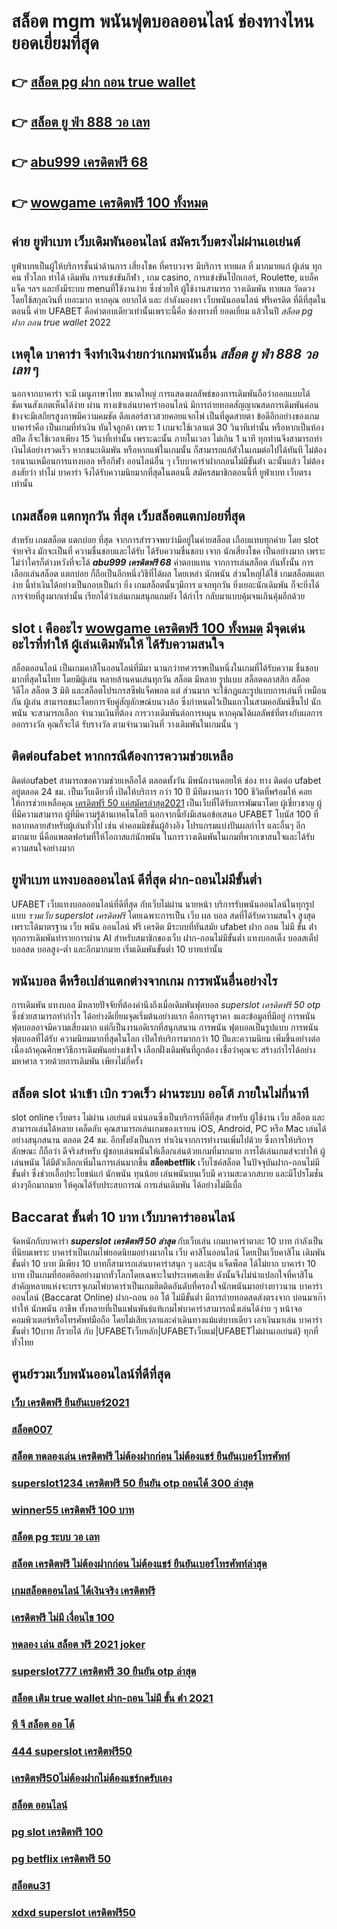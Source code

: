# สล็อต mgm  พนันฟุตบอลออนไลน์ ช่องทางไหน ยอดเยี่ยมที่สุด 

## 👉 [สล็อต pg ฝาก ถอน true wallet](https://mabet.net/register/)
## 👉 [สล็อต ยู ฟ่า 888 วอ เลท](https://mabet.net/)
## 👉 [abu999 เครดิตฟรี 68](https://mabet.net/credit-free-50/)
## 👉 [wowgame เครดิตฟรี 100 ทั้งหมด](https://member.mabet.net/?action=login)

## ค่าย ยูฟ่าเบท  เว็บเดิมพันออนไลน์   สมัครเว็บตรงไม่ผ่านเอเย่นต์   

ยูฟ่าเบทเป็นผู้ให้บริการชั้นนำด้านการ เสี่ยงโชค ที่ครบวงจร มีบริการ ทายผล ที่ มากมายแก่ ผู้เล่น ทุกคน ทั่วโลก ทำได้  เดิมพัน การแข่งขันกีฬา , เกม casino, การแข่งขันโป๊กเกอร์,  Roulette, แบล็คแจ็ค  ฯลฯ และยังมีระบบ  menuที่ใช้งานง่าย ซึ่งช่วยให้ ผู้ใช้งานสามารถ วางเดิมพัน ทายผล วัดดวงโดยใช้สกุลเงินที่ เยอะมาก หากคุณ  อยากได้  และ กำลังมองหา   เว็บพนันออนไลน์ ฟรีเครดิต  ที่ดีที่สุดในตอนนี้ ค่าย UFABET  คือคำตอบเดียวเท่านั้นเพราะนี้คือ ช่องทางที่  ยอดเยี่ยม แล้วในปี *สล็อต pg ฝาก ถอน true wallet* 2022

##  เหตุใด บาคาร่า จึงทำเงินง่ายกว่าเกมพนันอื่น *สล็อต ยู ฟ่า 888 วอ เลท* ๆ 

นอกจากบาคาร่า จะมี  เมนูภาษาไทย  ขนาดใหญ่ การแสดงผลลัพธ์ของการเดิมพันถือว่าออกแบบได้ชัดเจนสังเกตเห็นได้ง่าย ผ่าน  ทางเข้าเล่นบาคาร่าออนไลน์   มีการถ่ายทอดสัญญาณสดการเดิมพันค่อนข้างจะมีเสถียรสูงภาพมีความคมชัด ดีลเลอร์สาวสวยคอยแจกไพ่ เป็นที่ดูดสายตา ข้อดีอีกอย่างของเกมบาคาร่าคือ เป็นเกมที่ทำเงิน  ทันใจลูกค้า  เพราะ 1 เกมจะใช้เวลาแต่ 30 วินาทีเท่านั้น หรือหากเป็นห้องสปีด ก็จะใช้เวลาเพียง 15  วินาที่เท่านั้น เพราะฉะนั้น  ภายในเวลา ไม่เกิน 1 นาที ทุกท่านจึงสามารถทำเงินได้อย่างรวดเร็ว หากชนะเดิมพัน หรือหากแพ้ในเกมนั้น ก็สามารถแก้ตัวในเกมต่อไปได้ทันที ไม่ต้องรอนานเหมือนการแทงบอล หรือกีฬา ออนไลน์อื่น ๆ เว็บบาคาร่าฝากถอนไม่มีขั้นต่ํา ฉะนั้นแล้ว ไม่ต้องสงสัยว่า ทำไม่ บาคาร่า จึงได้รับความนิยมากที่สุดในตอนนี้ สมัครสมาชิกตอนนี้ที่  ยูฟ่าเบท  เว็บตรงเท่านั้น


##  เกมสล็อต แตกทุกวัน ที่สุด เว็บสล็อตแตกบ่อยที่สุด

สำหรับ เกมสล็อต แตกบ่อย ที่สุด จากการสำรวจพบว่ามีอยู่ในค่ายสล็อต เกือบแทบทุกค่าย โดย slot  จ่ายจริง  มักจะเป็นที่ ความชื่นชอบและได้รับ ได้รับความชื่นชอบ เจาก นักเสี่ยงโชค เป็นอย่างมาก  เพราะไม่ว่าใครก็ต่างหวังที่จะได้ ***abu999 เครดิตฟรี 68*** ค่าตอบแทน จากการเล่นสล็อต กันทั้งนั้น การเลือกเล่นสล็อต  แตกบ่อย  ก็ถือเป็นอีกหนึ่งวิธีที่ได้ผล โดยเหล่า นักพนัน  ส่วนใหญ่ได้ใช้ เกมสล็อตแตกง่าย นี้ทำเงินได้อย่างเป็นกอบเป็นกำ ยิ่ง เกมสล็อตนั้นๆมีการ แจกทุกวัน ยิ่งเยอะนักเดิมพัน  ก็จะยิ่งได้ การจ่ายที่สูงมากเท่านั้น เรียกได้ว่าเล่นเกมสนุกแถมยัง ได้กำไร  กลับมาแบบคุ้มจนเกินคุ้มอีกด้วย


##  slot เ คืออะไร [wowgame เครดิตฟรี 100 ทั้งหมด](https://mabet.net/) มีจุดเด่นอะไรที่ทำให้ ผู้เล่นเดิมพันให้ ได้รับความสนใจ 

 สล็อตออนไลน์ เป็นเกมคาสิโนออนไลน์ที่มีมา นานกว่าทศวรรษเป็นหนึ่งในเกมที่ได้รับความ ชื่นชอบมากที่สุดในไทย โดยมีผู้เล่น หลายล้านคนเล่นทุกวัน สล็อต มีหลาย รูปแบบ  สล็อตคลาสสิก สล็อตวิดีโอ สล็อต 3 มิติ และสล็อตโปรเกรสซีฟแจ็คพอต แต่ ส่วนมาก จะใช้กฎและรูปแบบการเล่นที่ เหมือน กัน ผู้เล่น สามารถชนะโดยการจับคู่สัญลักษณ์บนวงล้อ ซึ่งกำหนดไว้เป็นแถวในสามคอลัมน์ขึ้นไป นักพนัน จะสามารถเลือก จำนวนเงินที่ต้อง การวางเดิมพันต่อการหมุน หากคุณได้ผลลัพธ์ที่ตรงกับผลการออกรางวัล คุณก็จะได้ รับรางวัล ตามจำนวนเงินที่ วางเดิมพันในเกมนั้น ๆ


## ติดต่อufabet หากกรณีต้องการความช่วยเหลือ

ติดต่อufabet สามารถขอความช่วยเหลือได้  ตลอดทั้งวัน มีพนักงานคอยให้  ช่อง ทาง ติดต่อ ufabet อยู่ตลอด 24 ชม. เป็นเว็บเดียวที่  เปิดให้บริการ กว่า 10 ปี มีทีมงานกว่า 100 ชีวิตที่พร้อมให้ คอยให้การช่วยเหลือคุณ [เครดิตฟรี 50 แค่สมัครล่าสุด2021](https://member.mabet.net/?action=login) เป็นเว็บที่ได้รับการพัฒนาโดย ผู้เชี่ยวชาญ ผู้ที่มีความสามารถ ผู้ที่มีความรู้ด้านเทคโนโลยี นอกจากนี้ยังมีเสนอข้อเสนอ  UFABET โบนัส 100  ที่หลากหลายสำหรับผู้เล่นทั่วไป เช่น ค่าคอมมิชชั่นผู้อ้างอิง โปรแกรมแบ่งปันผลกำไร และอื่นๆ อีกมากมาย นี่คือแพลตฟอร์มที่ให้โอกาสแก่นักพนัน ในการวางเดิมพันในเกมที่พวกเขาสนใจและได้รับความสนใจอย่างมาก


## ยูฟ่าเบท แทงบอลออนไลน์  ดีที่สุด ฝาก-ถอนไม่มีขั้นต่ำ

UFABET เว็บแทงบอลออนไลน์ที่ดีที่สุด กับเว็บไม่ผ่าน นายหน้า  บริการรับพนันออนไลน์ในทุกรูปแบบ *รวมเว็บ superslot เครดิตฟรี* โดยเฉพาะการเป็น เว็บ ผล บอล สดที่ได้รับความสนใจ สูงสุด เพราะได้มาตรฐาน เว็บ พนัน ออนไลน์ ฟรี เครดิต มีระบบที่ทันสมัย ufabet ฝาก ถอน ไม่มี ขั้น ต่ํา ทุกการเดิมพันทำรายการผ่าน AI สำหรับสมาชิกของเว็บ ฝาก-ถอนไม่มีขั้นต่ำ แทงบอลเต็ง บอลสเต็ป บอลสด บอลสูง-ต่ำ และอีกมากมาย เริ่มเดิมพันขั้นต่ำ 10 บาทเท่านั้น


##  พนันบอล ดีหรือเปล่าแตกต่างจากเกม การพนันอื่นอย่างไร

การเดิมพัน  แทงบอล มีหลายปัจจัยที่ต้องคำนึงถึงเมื่อเดิมพันฟุตบอล *superslot เครดิตฟรี 50 otp* ซึ่งช่วยสามารถทำกำไร ได้อย่างดีเยี่ยมจุดเริ่มต้นอย่างแรก คือการดูราคา งและข้อมูลที่มีอยู่ การพนันฟุตบอลอาจมีความเสี่ยงมาก แต่ก็เป็นงานอดิเรกที่สนุกสนาน  การพนัน ฟุตบอลเป็นรูปแบบ การพนันฟุตบอลที่ได้รับ ความนิยมมากที่สุดในโลก เปิดให้บริการมากกว่า 10 ปีและความนิยม เพิ่มขึ้นอย่างต่อเนื่องถ้าคุณศึกษาวิธีการเดิมพันอย่างเข้าใจ เลือกฝั่งเดิมพันที่ถูกต้อง เชื่อว่าคุณจะ สร้างกำไรได้อย่างมหาศาล รวยด้วยการเดิมพัน เพียงไม่กี่ครั้ง

##  สล็อต slot นำเข้า   เบิก  รวดเร็ว ผ่านระบบ ออโต้  ภายในไม่กี่นาที 

 slot online เว็บตรง ไม่ผ่าน เอเย่นต์ แน่นอนซึ่งเป็นบริการที่ดีที่สุด  สำหรับ ผู้ใช้งาน เว็บ สล็อต  และสามารถเล่นได้หลาย เคล็ดลับ คุณสามารถเล่นเกมของเราบน iOS, Android, PC หรือ Mac เล่นได้อย่างสนุกสนาน ตลอด 24 ชม. อีกทั้งยังเป็นการ ทำเงินจากการทำงานเพิ่มไปด้วย ซึ่งการให้บริการลักษณะ ก็ถือว่า ดีจริงสำหรับ ผู้ชอบเล่นพนันให้เลือกเล่นด้วยเกมที่มากมาย การได้เล่นเกมส์จะทำให้  ผู้เล่นพนัน  ได้มีตัวเลือกเพิ่มในการเล่นมากขึ้น  **สล็อตbetflik** เว็บไซค์สล็อต ในปัจจุบันฝาก-ถอนไม่มีขั้นต่ำ ซึ่งช่วยเอื้อประโยชน์แก่ นักพนัน ทุนน้อย เล่นพนันบนเว็บมี ความสะดวกสบาย และมีโปรโมชั่นต่างๆอีกมากมาย ให้คุณได้รับประสบการณ์  การเล่นเดิมพัน ได้อย่างไม่มีเบื่อ

##  Baccarat ขั้นต่ำ 10 บาท เว็บบาคาร่าออนไลน์ 

 จัดหนักกับบาคาร่า ***superslot เครดิตฟรี 50 ล่าสุด***  กับเว็บเล่น เกมบาคาร่าตาละ 10 บาท กำลังเป็นที่นิยมเพราะ บาคาร่าเป็นเกมไพ่ยอดนิยมอย่างมากใน เว็บ คาสิโนออนไลน์ โดยเป็นเว็บคาสิโน เดิมพัน ขั้นต่ำ 10 บาท มีเพียง 10 บาทก็สามารถเล่นบาคาร่าสนุก ๆ และลุ้น  แจ็ดพ็อต  ได้ไม่ยาก บาคาร่า 10 บาท เป็นเกมที่ฮอตฮิตอย่างมากทั่วโลกโดยเฉพาะในประเทศเอเชีย ดังนั้นจึงไม่น่าแปลกใจที่คาสิโนสำคัญหลายแห่งจะบรรจุเกมไพ่บาคาร่าเป็นเกมฮิตติดอันดับที่ครองใจนักพนันมาอย่างยาวนาน บาคาร่าออนไลน์ (Baccarat Online)  ฝาก-ถอน ออ โต้ ไม่มีขั้นต่ำ มีการถ่ายทอดสดส่งตรงจาก บ่อนมาเก๊า ทำให้  นักพนัน อาชีพ  ทั้งหลายที่เป็นแฟนพันธ์แท้เกมไพ่บาคาร่าสามารถนั่งเล่นได้ง่าย ๆ หน้าจอคอมพิวเตอร์หรือโทรศัพท์มือถือ โดยไม่เสียเวลาและค่าเดินทางแม้แต่บาทเดียว เอาเงินมาเล่น บาคาร่าขั้นต่ำ 10บาท ก็รวยได้ กับ |UFABETเว็บหลัก|UFABETเว็บแม่|UFABETไม่ผ่านเอเย่นต์} ทุกที่ ทั่วไทย


## ศูนย์รวมเว็บพนันออนไลน์ที่ดีที่สุด

### [เว็บ เครดิตฟรี ยืนยันเบอร์2021](https://atom.io/themes/สมัคร%20Slot%20PG%20wwluck%20เครดิตฟรี%20100%20บาท%20008%20สล็อต%2020%20รับ%20100%20เว็บตรง100%)
### [สล็อต007](https://atom.io/themes/สมัคร%20Slot%20PG%20ufa678%20สล็อต%20008%20สล็อต%2020%20รับ%20100%20เว็บตรง100%)
### [สล็อต ทดลองเล่น เครดิตฟรี ไม่ต้องฝากก่อน ไม่ต้องแชร์ ยืนยันเบอร์โทรศัพท์](https://atom.io/themes/สมัคร%20Slot%20PG%20เครดิตฟรี%20300%20008%20สล็อต%2020%20รับ%20100%20เว็บตรง100%)
### [superslot1234 เครดิตฟรี 50 ยืนยัน otp ถอนได้ 300 ล่าสุด](https://atom.io/themes/สมัคร%20Slot%20PG%20ซุปเปอร์%20สล็อต%20เครดิตฟรี%2050%20ถอนได้%20300%20008%20สล็อต%2020%20รับ%20100%20เว็บตรง100%)
### [winner55 เครดิตฟรี 100 บาท](https://atom.io/themes/สมัคร%20Slot%20PG%20ib888%20เครดิตฟรี%2040%20008%20สล็อต%2020%20รับ%20100%20เว็บตรง100%)
### [สล็อต pg ระบบ วอ เลท](https://atom.io/themes/สมัคร%20Slot%20PG%20สล็อต6666%20008%20สล็อต%2020%20รับ%20100%20เว็บตรง100%)
### [สล็อต เครดิตฟรี ไม่ต้องฝากก่อน ไม่ต้องแชร์ ยืนยันเบอร์โทรศัพท์ล่าสุด](https://atom.io/themes/สมัคร%20Slot%20PG%20สล็อต%20โอน%20ผ่าน%20วอ%20เลท%20ไม่มีขั้นต่ำ%20008%20สล็อต%2020%20รับ%20100%20เว็บตรง100%)
### [เกมสล็อตออนไลน์ ได้เงินจริง เครดิตฟรี](https://atom.io/themes/สมัคร%20Slot%20PG%20ทดลอง%20เล่น%20สล็อต%20pg%20008%20สล็อต%2020%20รับ%20100%20เว็บตรง100%)
### [เครดิตฟรี ไม่มี เงื่อนไข 100](https://atom.io/themes/สมัคร%20Slot%20PG%20ambzabb%20สล็อต%20008%20สล็อต%2020%20รับ%20100%20เว็บตรง100%)
### [ทดลอง เล่น สล็อต ฟรี 2021 joker](https://atom.io/themes/สมัคร%20Slot%20PG%20เว็บ%20สล็อต%20ฝาก%2010%20รับ%20100%20008%20สล็อต%2020%20รับ%20100%20เว็บตรง100%)
### [superslot777 เครดิตฟรี 30 ยืนยัน otp ล่าสุด](https://atom.io/themes/สมัคร%20Slot%20PG%20sagame%20เครดิตฟรี%20100%20008%20สล็อต%2020%20รับ%20100%20เว็บตรง100%)
### [สล็อต เติม true wallet ฝาก-ถอน ไม่มี ขั้น ต่ํา 2021](https://atom.io/themes/สมัคร%20Slot%20PG%20chokdee777%20เครดิตฟรี%20008%20สล็อต%2020%20รับ%20100%20เว็บตรง100%)
### [พี จี สล็อต ออ โต้](https://atom.io/themes/สมัคร%20Slot%20PG%20ยู%20ฟ่า%20สล็อต%20168%20008%20สล็อต%2020%20รับ%20100%20เว็บตรง100%)
### [444 superslot เครดิตฟรี50](https://atom.io/themes/สมัคร%20Slot%20PG%20panda%20777เครดิตฟรี%20100%20008%20สล็อต%2020%20รับ%20100%20เว็บตรง100%)
### [เครดิตฟรี50ไม่ต้องฝากไม่ต้องแชร์กดรับเอง](https://atom.io/themes/สมัคร%20Slot%20PG%20สล็อต%20xo%20เว็บตรง%20ไม่ผ่านเอเย่นต์%202021%20008%20สล็อต%2020%20รับ%20100%20เว็บตรง100%)
### [สล็อต ออนไลน์](https://atom.io/themes/สมัคร%20Slot%20PG%20เครดิตฟรี%2050%20ทำ%20เทิ%20ร์%20น.%201%20เท่า%20008%20สล็อต%2020%20รับ%20100%20เว็บตรง100%)
### [pg slot เครดิตฟรี 100](https://atom.io/themes/สมัคร%20Slot%20PG%20สล็อต%20ปลา%20008%20สล็อต%2020%20รับ%20100%20เว็บตรง100%)
### [pg betflix เครดิตฟรี 50](https://atom.io/themes/สมัคร%20Slot%20PG%20สล็อต%20เว็บตรง%20ฝาก-ถอน%20true%20wallet%20ไม่มี%20ขั้น%20ต่ํา%20008%20สล็อต%2020%20รับ%20100%20เว็บตรง100%)
### [สล็อตu31](https://atom.io/themes/สมัคร%20Slot%20PG%20สล็อต99%20008%20สล็อต%2020%20รับ%20100%20เว็บตรง100%)
### [xdxd superslot เครดิตฟรี50](https://atom.io/themes/สมัคร%20Slot%20PG%20ufa1234%20เครดิตฟรี%2050%20008%20สล็อต%2020%20รับ%20100%20เว็บตรง100%)